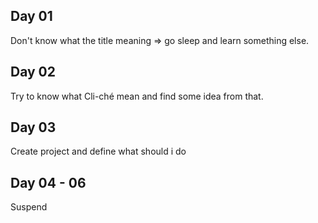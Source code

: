 ## Day 01
Don't know what the title meaning => go sleep and learn something else.

## Day 02 
Try to know what Cli-ché mean and find some idea from that.

## Day 03
Create project and define what should i do

## Day 04 - 06 
Suspend
